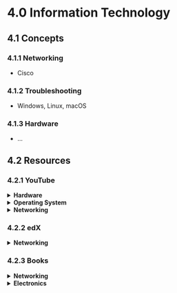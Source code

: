 # 4.0 Information Technology

## 4.1 Concepts

### 4.1.1 Networking
- Cisco

### 4.1.2 Troubleshooting
- Windows, Linux, macOS

### 4.1.3 Hardware
- ...

## 4.2 Resources

### 4.2.1 YouTube

<details>
  <summary><strong>Hardware</strong></summary>

1. [x] [How To Build a Computer Tutorials - thenewboston](https://www.youtube.com/watch?v=NNbEBARu6LY&list=PLC315B2A086BA6AAF) ★★★☆☆

</details>

<details>
  <summary><strong>Operating System</strong></summary>

1. [x] [Linux Tutorial for Beginners Playlist - thenewboston](https://www.youtube.com/watch?v=HjuHHI60s44&list=PL6gx4Cwl9DGCkg2uj3PxUWhMDuTw3VKjM) ★★★★★

</details>

<details>
  <summary><strong>Networking</strong></summary>

1. [ ] [Computer Networking Playlist - thenewboston](https://www.youtube.com/watch?v=ueVnSz_lXEs&list=PL6gx4Cwl9DGBpuvPW0aHa7mKdn_k9SPKO) ☆☆☆☆☆

</details>

### 4.2.2 edX

<details>
  <summary><strong>Networking</strong></summary>

1. [ ] [CS50's Understanding Technology](https://www.edx.org/course/cs50s-understanding-technology-harvardx-cs50t) ☆☆☆☆☆

</details>

### 4.2.3 Books

<details>
  <summary><strong>Networking</strong></summary>

1. [ ] [Networking All-In-One for Dummies - Doug Lowe](https://www.goodreads.com/book/show/8691868-networking-all-in-one-for-dummies) ☆☆☆☆☆

</details>

<details>
  <summary><strong>Electronics</strong></summary>

1. [ ] [Electronics All-In-One For Dummies - Doug Lowe](https://www.goodreads.com/book/show/2380016.Electronics_All_In_One_for_Dummies) ☆☆☆☆☆

</details>
